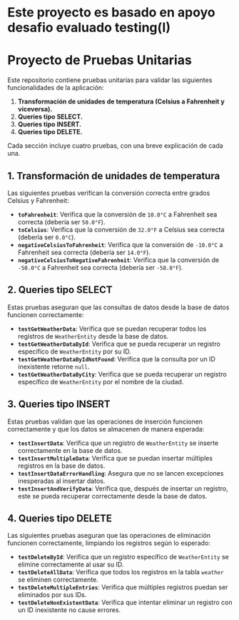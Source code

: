 # Este proyecto es basado en apoyo desafio evaluado testing(I)

# Proyecto de Pruebas Unitarias

Este repositorio contiene pruebas unitarias para validar las siguientes funcionalidades de la aplicación:

1. **Transformación de unidades de temperatura (Celsius a Fahrenheit y viceversa).**
2. **Queries tipo SELECT.**
3. **Queries tipo INSERT.**
4. **Queries tipo DELETE.**

Cada sección incluye cuatro pruebas, con una breve explicación de cada una.

## 1. Transformación de unidades de temperatura

Las siguientes pruebas verifican la conversión correcta entre grados Celsius y Fahrenheit:

- **`toFahrenheit`**: Verifica que la conversión de `10.0°C` a Fahrenheit sea correcta (debería ser `50.0°F`).
- **`toCelsius`**: Verifica que la conversión de `32.0°F` a Celsius sea correcta (debería ser `0.0°C`).
- **`negativeCelsiusToFahrenheit`**: Verifica que la conversión de `-10.0°C` a Fahrenheit sea correcta (debería ser `14.0°F`).
- **`negativeCelsiusToNegativeFahrenheit`**: Verifica que la conversión de `-50.0°C` a Fahrenheit sea correcta (debería ser `-58.0°F`).

## 2. Queries tipo SELECT

Estas pruebas aseguran que las consultas de datos desde la base de datos funcionen correctamente:

- **`testGetWeatherData`**: Verifica que se puedan recuperar todos los registros de `WeatherEntity` desde la base de datos.
- **`testGetWeatherDataById`**: Verifica que se pueda recuperar un registro específico de `WeatherEntity` por su ID.
- **`testGetWeatherDataByIdNotFound`**: Verifica que la consulta por un ID inexistente retorne `null`.
- **`testGetWeatherDataByCity`**: Verifica que se pueda recuperar un registro específico de `WeatherEntity` por el nombre de la ciudad.

## 3. Queries tipo INSERT

Estas pruebas validan que las operaciones de inserción funcionen correctamente y que los datos se almacenen de manera esperada:

- **`testInsertData`**: Verifica que un registro de `WeatherEntity` se inserte correctamente en la base de datos.
- **`testInsertMultipleData`**: Verifica que se puedan insertar múltiples registros en la base de datos.
- **`testInsertDataErrorHandling`**: Asegura que no se lancen excepciones inesperadas al insertar datos.
- **`testInsertAndVerifyData`**: Verifica que, después de insertar un registro, este se pueda recuperar correctamente desde la base de datos.

## 4. Queries tipo DELETE

Las siguientes pruebas aseguran que las operaciones de eliminación funcionen correctamente, limpiando los registros según lo esperado:

- **`testDeleteById`**: Verifica que un registro específico de `WeatherEntity` se elimine correctamente al usar su ID.
- **`testDeleteAllData`**: Verifica que todos los registros en la tabla `weather` se eliminen correctamente.
- **`testDeleteMultipleEntries`**: Verifica que múltiples registros puedan ser eliminados por sus IDs.
- **`testDeleteNonExistentData`**: Verifica que intentar eliminar un registro con un ID inexistente no cause errores.




